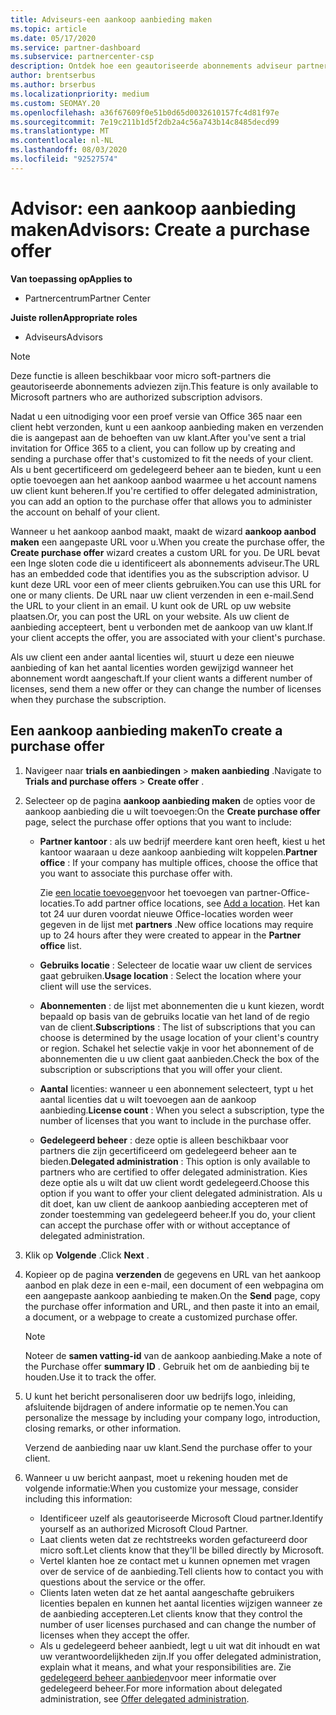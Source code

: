 ```yaml
---
title: Adviseurs-een aankoop aanbieding maken
ms.topic: article
ms.date: 05/17/2020
ms.service: partner-dashboard
ms.subservice: partnercenter-csp
description: Ontdek hoe een geautoriseerde abonnements adviseur partner centrum kan gebruiken voor het maken van een aankoop aanbieding en een aangepaste URL die kan worden opgenomen in Office 365-proef uitnodigingen.
author: brentserbus
ms.author: brserbus
ms.localizationpriority: medium
ms.custom: SEOMAY.20
ms.openlocfilehash: a36f67609f0e51b0d65d0032610157fc4d81f97e
ms.sourcegitcommit: 7e19c211b1d5f2db2a4c56a743b14c8485decd99
ms.translationtype: MT
ms.contentlocale: nl-NL
ms.lasthandoff: 08/03/2020
ms.locfileid: "92527574"
---
```

# <a name="advisors-create-a-purchase-offer"></a><span data-ttu-id="8277b-103">Advisor: een aankoop aanbieding maken</span><span class="sxs-lookup"><span data-stu-id="8277b-103">Advisors: Create a purchase offer</span></span>

<span data-ttu-id="8277b-104">**Van toepassing op**</span><span class="sxs-lookup"><span data-stu-id="8277b-104">**Applies to**</span></span>

- <span data-ttu-id="8277b-105">Partnercentrum</span><span class="sxs-lookup"><span data-stu-id="8277b-105">Partner Center</span></span>
 
<span data-ttu-id="8277b-106">**Juiste rollen**</span><span class="sxs-lookup"><span data-stu-id="8277b-106">**Appropriate roles**</span></span>

- <span data-ttu-id="8277b-107">Adviseurs</span><span class="sxs-lookup"><span data-stu-id="8277b-107">Advisors</span></span>


> [!NOTE]
> <span data-ttu-id="8277b-108">Deze functie is alleen beschikbaar voor micro soft-partners die geautoriseerde abonnements adviezen zijn.</span><span class="sxs-lookup"><span data-stu-id="8277b-108">This feature is only available to Microsoft partners who are authorized subscription advisors.</span></span>

<span data-ttu-id="8277b-109">Nadat u een uitnodiging voor een proef versie van Office 365 naar een client hebt verzonden, kunt u een aankoop aanbieding maken en verzenden die is aangepast aan de behoeften van uw klant.</span><span class="sxs-lookup"><span data-stu-id="8277b-109">After you've sent a trial invitation for Office 365 to a client, you can follow up by creating and sending a purchase offer that's customized to fit the needs of your client.</span></span> <span data-ttu-id="8277b-110">Als u bent gecertificeerd om gedelegeerd beheer aan te bieden, kunt u een optie toevoegen aan het aankoop aanbod waarmee u het account namens uw client kunt beheren.</span><span class="sxs-lookup"><span data-stu-id="8277b-110">If you're certified to offer delegated administration, you can add an option to the purchase offer that allows you to administer the account on behalf of your client.</span></span>

<span data-ttu-id="8277b-111">Wanneer u het aankoop aanbod maakt, maakt de wizard **aankoop aanbod maken** een aangepaste URL voor u.</span><span class="sxs-lookup"><span data-stu-id="8277b-111">When you create the purchase offer, the **Create purchase offer** wizard creates a custom URL for you.</span></span> <span data-ttu-id="8277b-112">De URL bevat een Inge sloten code die u identificeert als abonnements adviseur.</span><span class="sxs-lookup"><span data-stu-id="8277b-112">The URL has an embedded code that identifies you as the subscription advisor.</span></span> <span data-ttu-id="8277b-113">U kunt deze URL voor een of meer clients gebruiken.</span><span class="sxs-lookup"><span data-stu-id="8277b-113">You can use this URL for one or many clients.</span></span> <span data-ttu-id="8277b-114">De URL naar uw client verzenden in een e-mail.</span><span class="sxs-lookup"><span data-stu-id="8277b-114">Send the URL to your client in an email.</span></span> <span data-ttu-id="8277b-115">U kunt ook de URL op uw website plaatsen.</span><span class="sxs-lookup"><span data-stu-id="8277b-115">Or, you can post the URL on your website.</span></span> <span data-ttu-id="8277b-116">Als uw client de aanbieding accepteert, bent u verbonden met de aankoop van uw klant.</span><span class="sxs-lookup"><span data-stu-id="8277b-116">If your client accepts the offer, you are associated with your client's purchase.</span></span>

<span data-ttu-id="8277b-117">Als uw client een ander aantal licenties wil, stuurt u deze een nieuwe aanbieding of kan het aantal licenties worden gewijzigd wanneer het abonnement wordt aangeschaft.</span><span class="sxs-lookup"><span data-stu-id="8277b-117">If your client wants a different number of licenses, send them a new offer or they can change the number of licenses when they purchase the subscription.</span></span>

## <a name="to-create-a-purchase-offer"></a><span data-ttu-id="8277b-118">Een aankoop aanbieding maken</span><span class="sxs-lookup"><span data-stu-id="8277b-118">To create a purchase offer</span></span>

1. <span data-ttu-id="8277b-119">Navigeer naar **trials en aanbiedingen**  >  **maken aanbieding** .</span><span class="sxs-lookup"><span data-stu-id="8277b-119">Navigate to **Trials and purchase offers** > **Create offer** .</span></span>

2. <span data-ttu-id="8277b-120">Selecteer op de pagina **aankoop aanbieding maken** de opties voor de aankoop aanbieding die u wilt toevoegen:</span><span class="sxs-lookup"><span data-stu-id="8277b-120">On the **Create purchase offer** page, select the purchase offer options that you want to include:</span></span>

    - <span data-ttu-id="8277b-121">**Partner kantoor** : als uw bedrijf meerdere kant oren heeft, kiest u het kantoor waaraan u deze aankoop aanbieding wilt koppelen.</span><span class="sxs-lookup"><span data-stu-id="8277b-121">**Partner office** : If your company has multiple offices, choose the office that you want to associate this purchase offer with.</span></span>

        <span data-ttu-id="8277b-122">Zie [een locatie toevoegen](manage-locations.md)voor het toevoegen van partner-Office-locaties.</span><span class="sxs-lookup"><span data-stu-id="8277b-122">To add partner office locations, see [Add a location](manage-locations.md).</span></span> <span data-ttu-id="8277b-123">Het kan tot 24 uur duren voordat nieuwe Office-locaties worden weer gegeven in de lijst met **partners** .</span><span class="sxs-lookup"><span data-stu-id="8277b-123">New office locations may require up to 24 hours after they were created to appear in the **Partner office** list.</span></span>

    - <span data-ttu-id="8277b-124">**Gebruiks locatie** : Selecteer de locatie waar uw client de services gaat gebruiken.</span><span class="sxs-lookup"><span data-stu-id="8277b-124">**Usage location** : Select the location where your client will use the services.</span></span>
    - <span data-ttu-id="8277b-125">**Abonnementen** : de lijst met abonnementen die u kunt kiezen, wordt bepaald op basis van de gebruiks locatie van het land of de regio van de client.</span><span class="sxs-lookup"><span data-stu-id="8277b-125">**Subscriptions** : The list of subscriptions that you can choose is determined by the usage location of your client's country or region.</span></span> <span data-ttu-id="8277b-126">Schakel het selectie vakje in voor het abonnement of de abonnementen die u uw client gaat aanbieden.</span><span class="sxs-lookup"><span data-stu-id="8277b-126">Check the box of the subscription or subscriptions that you will offer your client.</span></span>
    - <span data-ttu-id="8277b-127">**Aantal** licenties: wanneer u een abonnement selecteert, typt u het aantal licenties dat u wilt toevoegen aan de aankoop aanbieding.</span><span class="sxs-lookup"><span data-stu-id="8277b-127">**License count** : When you select a subscription, type the number of licenses that you want to include in the purchase offer.</span></span>
    - <span data-ttu-id="8277b-128">**Gedelegeerd beheer** : deze optie is alleen beschikbaar voor partners die zijn gecertificeerd om gedelegeerd beheer aan te bieden.</span><span class="sxs-lookup"><span data-stu-id="8277b-128">**Delegated administration** : This option is only available to partners who are certified to offer delegated administration.</span></span> <span data-ttu-id="8277b-129">Kies deze optie als u wilt dat uw client wordt gedelegeerd.</span><span class="sxs-lookup"><span data-stu-id="8277b-129">Choose this option if you want to offer your client delegated administration.</span></span> <span data-ttu-id="8277b-130">Als u dit doet, kan uw client de aankoop aanbieding accepteren met of zonder toestemming van gedelegeerd beheer.</span><span class="sxs-lookup"><span data-stu-id="8277b-130">If you do, your client can accept the purchase offer with or without acceptance of delegated administration.</span></span>

3. <span data-ttu-id="8277b-131">Klik op **Volgende** .</span><span class="sxs-lookup"><span data-stu-id="8277b-131">Click **Next** .</span></span>

4. <span data-ttu-id="8277b-132">Kopieer op de pagina **verzenden** de gegevens en URL van het aankoop aanbod en plak deze in een e-mail, een document of een webpagina om een aangepaste aankoop aanbieding te maken.</span><span class="sxs-lookup"><span data-stu-id="8277b-132">On the **Send** page, copy the purchase offer information and URL, and then paste it into an email, a document, or a webpage to create a customized purchase offer.</span></span>

    > [!NOTE]
    > <span data-ttu-id="8277b-133">Noteer de **samen vatting-id** van de aankoop aanbieding.</span><span class="sxs-lookup"><span data-stu-id="8277b-133">Make a note of the Purchase offer **summary ID** .</span></span> <span data-ttu-id="8277b-134">Gebruik het om de aanbieding bij te houden.</span><span class="sxs-lookup"><span data-stu-id="8277b-134">Use it to track the offer.</span></span>

5. <span data-ttu-id="8277b-135">U kunt het bericht personaliseren door uw bedrijfs logo, inleiding, afsluitende bijdragen of andere informatie op te nemen.</span><span class="sxs-lookup"><span data-stu-id="8277b-135">You can personalize the message by including your company logo, introduction, closing remarks, or other information.</span></span>

    <span data-ttu-id="8277b-136">Verzend de aanbieding naar uw klant.</span><span class="sxs-lookup"><span data-stu-id="8277b-136">Send the purchase offer to your client.</span></span>

6. <span data-ttu-id="8277b-137">Wanneer u uw bericht aanpast, moet u rekening houden met de volgende informatie:</span><span class="sxs-lookup"><span data-stu-id="8277b-137">When you customize your message, consider including this information:</span></span>

    - <span data-ttu-id="8277b-138">Identificeer uzelf als geautoriseerde Microsoft Cloud partner.</span><span class="sxs-lookup"><span data-stu-id="8277b-138">Identify yourself as an authorized Microsoft Cloud Partner.</span></span>
    - <span data-ttu-id="8277b-139">Laat clients weten dat ze rechtstreeks worden gefactureerd door micro soft.</span><span class="sxs-lookup"><span data-stu-id="8277b-139">Let clients know that they'll be billed directly by Microsoft.</span></span>
    - <span data-ttu-id="8277b-140">Vertel klanten hoe ze contact met u kunnen opnemen met vragen over de service of de aanbieding.</span><span class="sxs-lookup"><span data-stu-id="8277b-140">Tell clients how to contact you with questions about the service or the offer.</span></span>
    - <span data-ttu-id="8277b-141">Clients laten weten dat ze het aantal aangeschafte gebruikers licenties bepalen en kunnen het aantal licenties wijzigen wanneer ze de aanbieding accepteren.</span><span class="sxs-lookup"><span data-stu-id="8277b-141">Let clients know that they control the number of user licenses purchased and can change the number of licenses when they accept the offer.</span></span>
    - <span data-ttu-id="8277b-142">Als u gedelegeerd beheer aanbiedt, legt u uit wat dit inhoudt en wat uw verantwoordelijkheden zijn.</span><span class="sxs-lookup"><span data-stu-id="8277b-142">If you offer delegated administration, explain what it means, and what your responsibilities are.</span></span> <span data-ttu-id="8277b-143">Zie [gedelegeerd beheer aanbieden](customers-revoke-admin-privileges.md)voor meer informatie over gedelegeerd beheer.</span><span class="sxs-lookup"><span data-stu-id="8277b-143">For more information about delegated administration, see [Offer delegated administration](customers-revoke-admin-privileges.md).</span></span>
